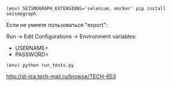 ```
(env) SEISMOGRAPH_EXTENSIONS='selenium, mocker' pip install seismograph
```
Если не умеете пользоваться "export":

Run -> Edit Configurations -> Environment variables:

* USERNAME=
* PASSWORD=


```
(env) python run_tests.py
```


http://st-jira.tech-mail.ru/browse/TECH-653

